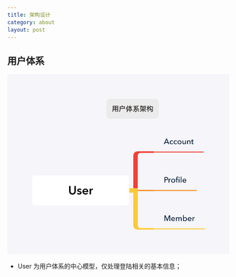 ```yaml
---
title: 架构设计
category: about
layout: post
---
```


## 用户体系

![](assets/images/user.png)

* User 为用户体系的中心模型，仅处理登陆相关的基本信息；